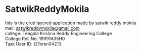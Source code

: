 # SatwikReddyMokila <br>
this is the crud layered application made by satwik reddy mokila <br>
mail: satwikreddymokila@gmail.com <br>
college: Teegala Krishna Reddy Engineering College <br>
College Roll.No: 19R91A05H0 <br>
Task User ID: t21bren04210 <br>
 

